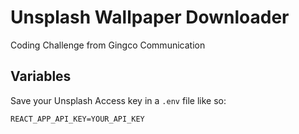 # Unsplash Wallpaper Downloader

Coding Challenge from Gingco Communication

## Variables

Save your Unsplash Access key in a ```.env``` file like so:

```
REACT_APP_API_KEY=YOUR_API_KEY
```


